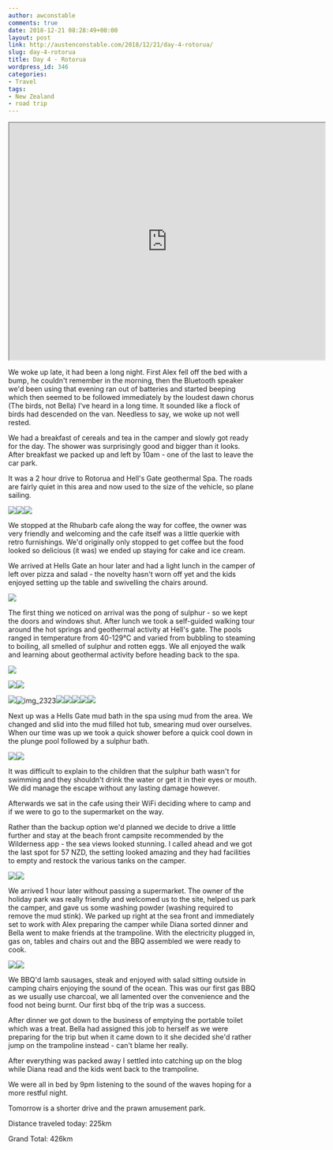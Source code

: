 ```yaml
---
author: awconstable
comments: true
date: 2018-12-21 08:28:49+00:00
layout: post
link: http://austenconstable.com/2018/12/21/day-4-rotorua/
slug: day-4-rotorua
title: Day 4 - Rotorua
wordpress_id: 346
categories:
- Travel
tags:
- New Zealand
- road trip
---
```


<iframe src="https://www.google.com/maps/d/embed?mid=12BriGm8oTYtzXYEFKVS0GX9DueWRF3qk&w=640&h=480" width="640" height="480"></iframe>

We woke up late, it had been a long night. First Alex fell off the bed with a bump, he couldn't remember in the morning, then the Bluetooth speaker we'd been using that evening ran out of batteries and started beeping which then seemed to be followed immediately by the loudest dawn chorus (The birds, not Bella) I've heard in a long time. It sounded like a flock of birds had descended on the van. Needless to say, we woke up not well rested.

We had a breakfast of cereals and tea in the camper and slowly got ready for the day. The shower was surprisingly good and bigger than it looks. After breakfast we packed up and left by 10am - one of the last to leave the car park.

It was a 2 hour drive to Rotorua and Hell's Gate geothermal Spa. The roads are fairly quiet in this area and now used to the size of the vehicle, so plane sailing.

![](../../../images/2018/12/img_9831.jpg)![](../../../images/2018/12/img_9839.jpg)![](../../../images/2018/12/img_9840.jpg)

We stopped at the Rhubarb cafe along the way for coffee, the owner was very friendly and welcoming and the cafe itself was a little querkie with retro furnishings. We'd originally only stopped to get coffee but the food looked so delicious (it was) we ended up staying for cake and ice cream.

We arrived at Hells Gate an hour later and had a light lunch in the camper of left over pizza and salad - the novelty hasn't worn off yet and the kids enjoyed setting up the table and swivelling the chairs around.

![](../../../images/2018/12/img_2311.jpg)

The first thing we noticed on arrival was the pong of sulphur - so we kept the doors and windows shut. After lunch we took a self-guided walking tour around the hot springs and geothermal activity at Hell's gate. The pools ranged in temperature from 40-129°C and varied from bubbling to steaming to boiling, all smelled of sulphur and rotten eggs. We all enjoyed the walk and learning about geothermal activity before heading back to the spa.

![](../../../images/2018/12/img_9842.jpg)

![](../../../images/2018/12/img_9841.jpg)![](../../../images/2018/12/img_9845.jpg)

![](../../../images/2018/12/img_2320.jpg)![img_2323](../../../images/2018/12/img_2323.jpg?w=1536)![](../../../images/2018/12/img_2330.jpg)![](../../../images/2018/12/img_2331.jpg)![](../../../images/2018/12/img_2332.jpg)![](../../../images/2018/12/img_2335.jpg)![](../../../images/2018/12/img_2339.jpg)

Next up was a Hells Gate mud bath in the spa using mud from the area. We changed and slid into the mud filled hot tub, smearing mud over ourselves. When our time was up we took a quick shower before a quick cool down in the plunge pool followed by a sulphur bath.

![](../../../images/2018/12/img_9875.jpg)![](../../../images/2018/12/img_9883.jpg)

It was difficult to explain to the children that the sulphur bath wasn't for swimming and they shouldn't drink the water or get it in their eyes or mouth. We did manage the escape without any lasting damage however.

Afterwards we sat in the cafe using their WiFi deciding where to camp and if we were to go to the supermarket on the way.

Rather than the backup option we'd planned we decide to drive a little further and stay at the beach front campsite recommended by the Wilderness app - the sea views looked stunning. I called ahead and we got the last spot for 57 NZD, the setting looked amazing and they had facilities to empty and restock the various tanks on the camper.

![](../../../images/2018/12/img_9885.jpg)![](../../../images/2018/12/img_9886.jpg)

We arrived 1 hour later without passing a supermarket. The owner of the holiday park was really friendly and welcomed us to the site, helped us park the camper, and gave us some washing powder (washing required to remove the mud stink). We parked up right at the sea front and immediately set to work with Alex preparing the camper while Diana sorted dinner and Bella went to make friends at the trampoline. With the electricity plugged in, gas on, tables and chairs out and the BBQ assembled we were ready to cook.

![](../../../images/2018/12/img_9888.jpg)![](../../../images/2018/12/img_9891.jpg)

We BBQ'd lamb sausages, steak and enjoyed with salad sitting outside in camping chairs enjoying the sound of the ocean. This was our first gas BBQ as we usually use charcoal, we all lamented over the convenience and the food not being burnt. Our first bbq of the trip was a success.

After dinner we got down to the business of emptying the portable toilet which was a treat. Bella had assigned this job to herself as we were preparing for the trip but when it came down to it she decided she'd rather jump on the trampoline instead - can't blame her really.

After everything was packed away I settled into catching up on the blog while Diana read and the kids went back to the trampoline.

We were all in bed by 9pm listening to the sound of the waves hoping for a more restful night.

Tomorrow is a shorter drive and the prawn amusement park.

Distance traveled today: 225km

Grand Total: 426km
